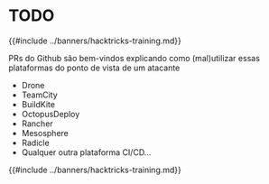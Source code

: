 # TODO

{{#include ../banners/hacktricks-training.md}}

PRs do Github são bem-vindos explicando como (mal)utilizar essas plataformas do ponto de vista de um atacante

- Drone
- TeamCity
- BuildKite
- OctopusDeploy
- Rancher
- Mesosphere
- Radicle
- Qualquer outra plataforma CI/CD...

{{#include ../banners/hacktricks-training.md}}
